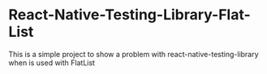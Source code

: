 # React-Native-Testing-Library-Flat-List
This is a simple project to show a problem with react-native-testing-library when is used with FlatList
